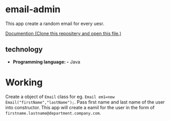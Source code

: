 # email-admin
This app create a random email for every uesr. 

<a href="https://github.com/Ats1999/email-admin/blob/master/Email/EmailApp.html">Documention (Clone this repositery and open this file.)</a>  

## technology
* <b>Programming language: -</b> Java
# Working 

Create a object of `Email` class for eg. `Email em1=new Email("firstName","lastName");`. Pass first name and last name of the user into constructor. This app will create a eamil for the user in the form of `firstname.lastname@department.company.com`.

